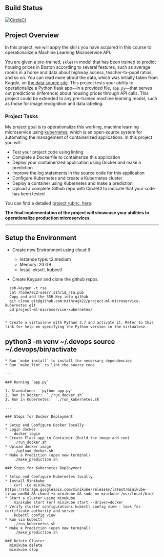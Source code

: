 Build Status
--
[![CircleCI](https://dl.circleci.com/status-badge/img/gh/mithragk22/project-ml-microservice-kubernetes/tree/main.svg?style=svg)](https://dl.circleci.com/status-badge/redirect/gh/mithragk22/project-ml-microservice-kubernetes/tree/main)

## Project Overview

In this project, we will apply the skills you have acquired in this course to operationalize a Machine Learning Microservice API. 

You are given a pre-trained, `sklearn` model that has been trained to predict housing prices in Boston according to several features, such as average rooms in a home and data about highway access, teacher-to-pupil ratios, and so on. You can read more about the data, which was initially taken from Kaggle, on [the data source site](https://www.kaggle.com/c/boston-housing). This project tests your ability to operationalize a Python flask app—in a provided file, `app.py`—that serves out predictions (inference) about housing prices through API calls. This project could be extended to any pre-trained machine learning model, such as those for image recognition and data labeling.

### Project Tasks

My project goal is to operationalize this working, machine learning microservice using [kubernetes](https://kubernetes.io/), which is an open-source system for automating the management of containerized applications. In this project you will:
* Test your project code using linting
* Complete a Dockerfile to containerize this application
* Deploy your containerized application using Docker and make a prediction
* Improve the log statements in the source code for this application
* Configure Kubernetes and create a Kubernetes cluster
* Deploy a container using Kubernetes and make a prediction
* Upload a complete Github repo with CircleCI to indicate that your code has been tested

You can find a detailed [project rubric, here](https://review.udacity.com/#!/rubrics/2576/view).

**The final implementation of the project will showcase your abilities to operationalize production microservices.**

---

## Setup the Environment

* Create new Environment using cloud 9 
  - Instance type: t2.medium
  - Memory: 20 GB 
  - Install eksctl, kubectl

* Create Keypair and clone the github repos.
```
  ssh-keygen -t rsa
  cat /home/ec2-user/.ssh/id_rsa.pub
  Copy and add the SSH Key into github
  git clone git@github.com:mithragk22/project-ml-microservice-kubernetes.git
  cd project-ml-microservice-kubernetes/
---
    
* Create a virtualenv with Python 3.7 and activate it. Refer to this link for help on specifying the Python version in the virtualenv.
 ```
  python3 -m venv ~/.devops
  source ~/.devops/bin/activate
---
    
```
* Run `make install` to install the necessary dependencies
* Run `make lint` to lint the source code

---

### Running `app.py`

1. Standalone:  `python app.py`
2. Run in Docker:  `./run_docker.sh`
3. Run in Kubernetes:  `./run_kubernetes.sh`

---

### Steps for Docker Deployment

* Setup and Configure Docker locally
* Login docker
    docker login
* Create Flask app in Container (Build the image and run)
    ./run_docker.sh
* Upload docker image
    ./upload_docker.sh
* Make a Prediction (open new terminal)
    ./make_prediction.sh

### Steps for Kubernetes Deployment

* Setup and Configure Kubernetes locally
* Install Minikube 
    curl -Lo minikube https://storage.googleapis.com/minikube/releases/latest/minikube-linux-amd64 && chmod +x minikube && sudo mv minikube /usr/local/bin/
* Start a cluster using minukube
    minikube start (or) minikube start --driver=docker 
* Verify cluster configurations kubectl config view - look for certificate authority and server
    kubectl config view
* Run via kubectl
    ./run_kubernetes.sh
* Make a Prediction (open new terminal)
    ./make_prediction.sh
    
### Delete Cluster
  minikube delete
  minikube stop
